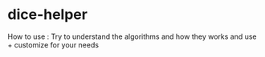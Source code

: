 # dice-helper
How to use : Try to understand the algorithms and how they works and use + customize for your needs
